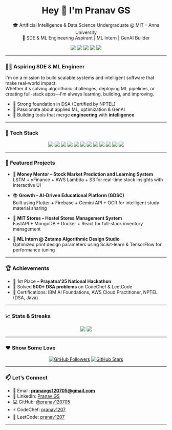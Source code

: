 <h1 align="center">Hey 👋 I'm Pranav GS</h1>

<p align="center">
  🎓 Artificial Intelligence & Data Science Undergraduate @ MIT – Anna University<br/>
  🤖  SDE & ML Engineering Aspirant | ML Intern | GenAI Builder
</p>

<p align="center">
  <a href="mailto:pranavgs120705@gmail.com"><img src="https://img.shields.io/badge/Gmail-pranavgs120705@gmail.com-D14836?style=for-the-badge&logo=gmail&logoColor=white"/></a>
  <a href="https://www.linkedin.com/in/pranav-gs-609a2825a"><img src="https://img.shields.io/badge/LinkedIn-Pranav%20GS-0077B5?style=for-the-badge&logo=linkedin&logoColor=white"/></a>
  <a href="https://github.com/pranav120705"><img src="https://img.shields.io/badge/GitHub-pranav120705-181717?style=for-the-badge&logo=github&logoColor=white"/></a>
  <a href="https://www.codechef.com/users/pranav1207"><img src="https://img.shields.io/badge/CodeChef-pranav1207-5B4638?style=for-the-badge&logo=codechef&logoColor=white"/></a>
  <a href="https://leetcode.com/u/pranav1207/"><img src="https://img.shields.io/badge/LeetCode-pranav1207-FFA116?style=for-the-badge&logo=leetcode&logoColor=black"/></a>
</p>

---

### 👨‍💻 Aspiring SDE & ML Engineer

I'm on a mission to build scalable systems and intelligent software that make real-world impact.  
Whether it's solving algorithmic challenges, deploying ML pipelines, or creating full-stack apps—I'm always learning, building, and improving.

- 🚀 Strong foundation in DSA (Certified by NPTEL)
- 🧠 Passionate about applied ML, optimization & GenAI
- 🧪 Building tools that merge **engineering** with **intelligence**

---

### 🔧 Tech Stack

<p align="center">
  <img src="https://img.shields.io/badge/Python-3776AB?style=for-the-badge&logo=python&logoColor=white"/>
  <img src="https://img.shields.io/badge/C++-00599C?style=for-the-badge&logo=c%2B%2B&logoColor=white"/>
  <img src="https://img.shields.io/badge/Java-007396?style=for-the-badge&logo=java&logoColor=white"/>
  <img src="https://img.shields.io/badge/FastAPI-005571?style=for-the-badge&logo=fastapi&logoColor=white"/>
  <img src="https://img.shields.io/badge/React-20232A?style=for-the-badge&logo=react&logoColor=61DAFB"/>
  <img src="https://img.shields.io/badge/Flutter-02569B?style=for-the-badge&logo=flutter&logoColor=white"/>
  <img src="https://img.shields.io/badge/Firebase-FFCA28?style=for-the-badge&logo=firebase&logoColor=black"/>
  <img src="https://img.shields.io/badge/AWS-232F3E?style=for-the-badge&logo=amazonaws&logoColor=white"/>
  <img src="https://img.shields.io/badge/TensorFlow-FF6F00?style=for-the-badge&logo=tensorflow&logoColor=white"/>
  <img src="https://img.shields.io/badge/Scikit--learn-F7931E?style=for-the-badge&logo=scikit-learn&logoColor=white"/>
  <img src="https://img.shields.io/badge/MongoDB-47A248?style=for-the-badge&logo=mongodb&logoColor=white"/>
  <img src="https://img.shields.io/badge/Docker-2496ED?style=for-the-badge&logo=docker&logoColor=white"/>
</p>

---

### 📌 Featured Projects

- 💸 **Money Mentor – Stock Market Prediction and Learning System**  
  LSTM + yFinance + AWS Lambda + S3 for real-time stock insights with interactive UI

- 📚 **Growth – AI-Driven Educational Platform (GDSC)**  
  Built using Flutter + Firebase + Gemini API + OCR for intelligent study material sharing

- 🏢 **MIT Stores – Hostel Stores Management System**  
  FastAPI + MongoDB + Docker + React for full-stack inventory management

- 🧠 **ML Intern @ Zetamp Algorithmic Design Studio**  
  Optimized print design parameters using Scikit-learn & TensorFlow for performance tuning

---

### 🏆 Achievements

- 🥇 1st Place – **Prayatna'25 National Hackathon**
- 🧠 Solved **500+ DSA problems** on CodeChef & LeetCode
- 📜 Certifications: IBM AI Foundations, AWS Cloud Practitioner, NPTEL (DSA, Java)

---

### 📈 Stats & Streaks

<p align="center">
  <img src="https://github-readme-stats.vercel.app/api?username=pranav120705&show_icons=true&theme=radical" />
  <img src="https://github-readme-streak-stats.herokuapp.com?user=pranav120705&theme=radical&hide_border=true" />
</p>

---

### ❤️ Show Some Love

<p align="center">
  <a href="https://github.com/pranav120705"><img src="https://img.shields.io/github/followers/pranav120705?label=Follow%20Me&style=social" alt="GitHub Followers"/></a>
  <a href="https://github.com/pranav120705/pranav120705"><img src="https://img.shields.io/github/stars/pranav120705/pranav120705?style=social" alt="GitHub Stars"/></a>
</p>

---

### 📫 Let’s Connect

- 📧 Email: **pranavgs120705@gmail.com**  
- 🔗 LinkedIn: [Pranav GS](https://www.linkedin.com/in/pranav-gs-609a2825a)  
- 💻 GitHub: [@pranav120705](https://github.com/pranav120705)  
- ⚡ CodeChef: [pranav1207](https://www.codechef.com/users/pranav1207)  
- 🧩 LeetCode: [pranav1207](https://leetcode.com/u/pranav1207/)

---
